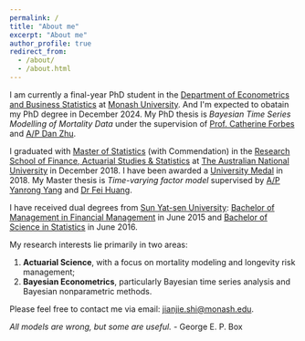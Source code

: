 ```yaml
---
permalink: /
title: "About me"
excerpt: "About me"
author_profile: true
redirect_from: 
  - /about/
  - /about.html
---
```


I am currently a final-year PhD student in the [Department of Econometrics and Business Statistics](https://www.monash.edu/business/ebs) at [Monash University](https://www.monash.edu). And I'm expected to obatain my PhD degree in December 2024. My PhD thesis is _Bayesian Time Series Modelling of Mortality Data_ under the supervision of [Prof. Catherine Forbes](https://research.monash.edu/en/persons/catherine-forbes) and [A/P Dan Zhu](https://research.monash.edu/en/persons/dan-zhu).

I graduated with [Master of Statistics](https://programsandcourses.anu.edu.au/2017/program/mstat) (with Commendation) in the [Research School of Finance, Actuarial Studies & Statistics](https://rsfas.anu.edu.au) at [The Australian National University](https://www.anu.edu.au) in December 2018. I have been awarded a [University Medal](https://www.anu.edu.au/students/program-administration/prizes/university-medal-and-postgraduate-medal-for-academic-excellence) in 2018. My Master thesis is _Time-varying factor model_ supervised by [A/P Yanrong Yang](https://cbe.anu.edu.au/about/staff-directory/associate-professor-yanrong-yang) and [Dr Fei Huang](https://www.unsw.edu.au/staff/fei-huang).

I have received dual degrees from [Sun Yat-sen University](https://www.sysu.edu.cn/sysuen/): [Bachelor of Management in Financial Management](https://bus.sysu.edu.cn/en) in June 2015 and [Bachelor of Science in Statistics](https://math.sysu.edu.cn) in June 2016.

My research interests lie primarily in two areas: 
1. **Actuarial Science**, with a focus on mortality modeling and longevity risk management;
2. **Bayesian Econometrics**, particularly Bayesian time series analysis and Bayesian nonparametric methods.
   
Please feel free to contact me via email: [jianjie.shi@monash.edu](mailto:jianjie.shi@monash.edu).

_All models are wrong, but some are useful._ - George E. P. Box
